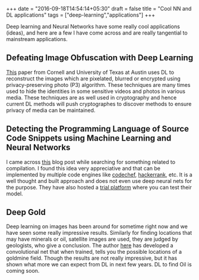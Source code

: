 +++
date = "2016-09-18T14:54:14+05:30"
draft = false
title = "Cool NN and DL applications"
tags = ["deep-learning","applications"]
+++

Deep learning and Neural Networks have some really cool applications (ideas), and here are a few I have come across and are really tangential to mainstream applications.

## Defeating Image Obfuscation with Deep Learning

[This](https://arxiv.org/pdf/1609.00408v2.pdf) paper from Cornell and University of Texas at Austin uses DL to reconstruct the images which are pixelated, blurred or encrypted using privacy-preserving photo (P3) algorithm. These techniques are many times used to hide the identities in some sensitive videos and photos in various media. These techniques are as well used in cryptography and hence current DL methods will push cryptographes to discover methods to ensure privacy of media can be maintained.

## Detecting the Programming Language of Source Code Snippets using Machine Learning and Neural Networks

I came across [this](http://danielheres.space/jekyll/update/2016/07/18/detecting-the-programming-language-of-source-code-snippets-using-machine-learning-and-neural-networks.html) blog post while searching for something related to compilation. I found this idea very appreciative and that can be implemented by multiple code engines like [codechef](codechef.com), [hackerrank](hackerrank.com), etc. It is a well thought and built approach and does not even use deep neural nets for the purpose. They have also hosted a [trial platform](http://petiteprogrammer.com/) where you can test their model.

## Deep Gold

Deep learning on images has been around for sometime right now and we have seen some really impressive results. Similarly for finding locations that may have minerals or oil, satellite images are used, they are judged by geologists, who give a conclusion. The author [here](https://hackernoon.com/deep-gold-using-convolution-networks-to-find-minerals-aafdb37355df#.bzdqahgbh) has developed a convolutional net that when trained, tells you the possible locations of a goldmine field. Though the results are not really impressive, but it has shown what more we can expect from DL in next few years. DL to find Oil is coming soon.
